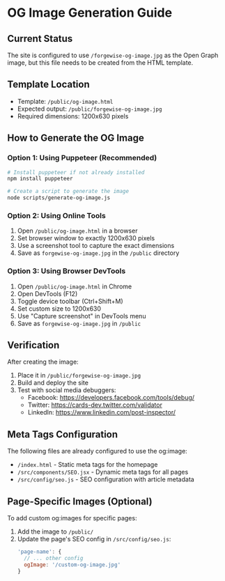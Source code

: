 # OG Image Generation Guide

## Current Status
The site is configured to use `/forgewise-og-image.jpg` as the Open Graph image, but this file needs to be created from the HTML template.

## Template Location
- Template: `/public/og-image.html`
- Expected output: `/public/forgewise-og-image.jpg`
- Required dimensions: 1200x630 pixels

## How to Generate the OG Image

### Option 1: Using Puppeteer (Recommended)
```bash
# Install puppeteer if not already installed
npm install puppeteer

# Create a script to generate the image
node scripts/generate-og-image.js
```

### Option 2: Using Online Tools
1. Open `/public/og-image.html` in a browser
2. Set browser window to exactly 1200x630 pixels
3. Use a screenshot tool to capture the exact dimensions
4. Save as `forgewise-og-image.jpg` in the `/public` directory

### Option 3: Using Browser DevTools
1. Open `/public/og-image.html` in Chrome
2. Open DevTools (F12)
3. Toggle device toolbar (Ctrl+Shift+M)
4. Set custom size to 1200x630
5. Use "Capture screenshot" in DevTools menu
6. Save as `forgewise-og-image.jpg` in `/public`

## Verification
After creating the image:
1. Place it in `/public/forgewise-og-image.jpg`
2. Build and deploy the site
3. Test with social media debuggers:
   - Facebook: https://developers.facebook.com/tools/debug/
   - Twitter: https://cards-dev.twitter.com/validator
   - LinkedIn: https://www.linkedin.com/post-inspector/

## Meta Tags Configuration
The following files are already configured to use the og:image:
- `/index.html` - Static meta tags for the homepage
- `/src/components/SEO.jsx` - Dynamic meta tags for all pages
- `/src/config/seo.js` - SEO configuration with article metadata

## Page-Specific Images (Optional)
To add custom og:images for specific pages:
1. Add the image to `/public/`
2. Update the page's SEO config in `/src/config/seo.js`:
   ```js
   'page-name': {
     // ... other config
     ogImage: '/custom-og-image.jpg'
   }
   ```